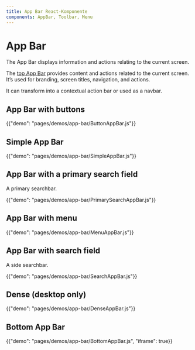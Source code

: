 ```yaml
---
title: App Bar React-Komponente
components: AppBar, Toolbar, Menu
---
```

# App Bar

<p class="description">The App Bar displays information and actions relating to the current screen.</p>

The [top App Bar](https://material.io/design/components/app-bars-top.html) provides content and actions related to the current screen. It’s used for branding, screen titles, navigation, and actions.

It can transform into a contextual action bar or used as a navbar.

## App Bar with buttons

{{"demo": "pages/demos/app-bar/ButtonAppBar.js"}}

## Simple App Bar

{{"demo": "pages/demos/app-bar/SimpleAppBar.js"}}

## App Bar with a primary search field

A primary searchbar.

{{"demo": "pages/demos/app-bar/PrimarySearchAppBar.js"}}

## App Bar with menu

{{"demo": "pages/demos/app-bar/MenuAppBar.js"}}

## App Bar with search field

A side searchbar.

{{"demo": "pages/demos/app-bar/SearchAppBar.js"}}

## Dense (desktop only)

{{"demo": "pages/demos/app-bar/DenseAppBar.js"}}

## Bottom App Bar

{{"demo": "pages/demos/app-bar/BottomAppBar.js", "iframe": true}}